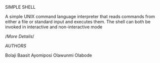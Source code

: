 SIMPLE SHELL

A simple UNIX command language interpreter that reads commands from either a file or standard input and executes them.
The shell can both be invoked in interactive and non-interactive mode

/*More Details*/

*AUTHORS*

Bolaji Baasit Ayomiposi <Toby16>
Olawunmi Olabode <Victoriabunmi72>
